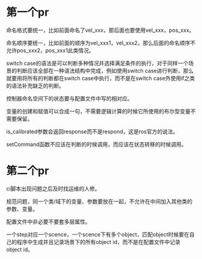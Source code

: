 # 第一个pr
命名格式要统一，比如前面命名了vel_xxx，那后面也要使用vel_xxx，pos_xxx。

命名顺序要统一，比如前面的顺序为vel_xxx1，vel_xxx2，那么后面的命名顺序不允许pos_xxx2，pos_xxx1此类情况。

switch case的语法是可以判断多种情况并选择满足条件的执行，对于同样一个场景的判断应该全部在一种语法结构中完成，例如使用switch case进行判断，那么就要用将所有的判断都在switch case中执行，而不是在switch case外使用if之类的语法补充缺乏的判断。

控制器命名空间下的状态要与配置文件中写的相对应。

变量的创建和赋值可以合成一句，不需要逻辑计算的时候它所使用的布尔型变量不需要保留。

is_calibrated参数会返回response而不是respond，这是ros官方的说法。

setCommand函数不应该在判断的时候调用，而应该在状态转移的时候调用。 
# 第二个pr
ci脚本出现问题之后及时找运维的人修。

规范问题，同一个类/域下的变量、参数要放在一起，不允许在中间加入其他类的参数、变量。


配置文件中非必要不要套多层属性。

一个step对应一个scence，一个scence下有多个object，匹配object时候要在自己的程序中生成并且记录场景下的所有object id，而不是在配置文件中记录object id。

